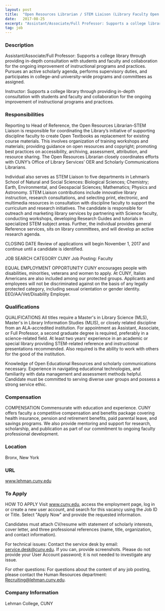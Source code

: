 ```yaml
---
layout: post
title:  "Open Resources Librarian / STEM Liaison (Library Faculty Open Rank) - Lehman College, CUNY"
date:   2017-08-25
excerpt: "Assistant/Associate/Full Professor: Supports a college library through providing in-depth consultation with students and faculty and collaboration for the ongoing improvement of instructional programs and practices. Pursues an active scholarly agenda, performs supervisory duties, and participates in college-and university-wide programs and committees as assigned. Instructor: Supports a college library through providing..."
tag: job
---
```


### Description   

Assistant/Associate/Full Professor:
Supports a college library through providing in-depth consultation with students and faculty and collaboration for the ongoing improvement of instructional programs and practices. Pursues an active scholarly agenda, performs supervisory duties, and participates in college-and university-wide programs and committees as assigned.

Instructor:
Supports a college library through providing in-depth consultation with students and faculty and collaboration for the ongoing improvement of instructional programs and practices.


### Responsibilities   

Reporting to Head of Reference, the Open Resources Librarian-STEM Liaison is responsible for coordinating the Library’s initiative of supporting discipline faculty to create Open Textbooks as replacement for existing course materials. This involves organization of training workshops and materials; providing guidance on open resources and copyright; promoting best practices on accessibility, archiving, assessment, attribution, and resource sharing. The Open Resources Librarian closely coordinates efforts with CUNY’s Office of Library Services’ OER and Scholarly Communications Librarians.

Individual also serves as STEM Liaison to five departments in Lehman’s School of Natural and Social Sciences:  Biological Sciences; Chemistry; Earth, Environmental, and Geospacial Sciences; Mathematics; Physics and Astronomy. STEM Liaison contributions include innovative library instruction, research consultations, and selecting print, electronic, and multimedia resources in consultation with discipline faculty to support the curriculum and research initiatives. The candidate is responsible for outreach and marketing library services by partnering with Science faculty, conducting workshops, developing Research Guides and tutorials in specialized STEM subject areas. Further, the individual provides general Reference services, sits on library committees, and will develop an active research agenda.	

CLOSING DATE
Review of applications will begin November 1, 2017 and continue until a candidate is identified.

JOB SEARCH CATEGORY
CUNY Job Posting: Faculty

EQUAL EMPLOYMENT OPPORTUNITY
CUNY encourages people with disabilities, minorities, veterans and women to apply.  At CUNY, Italian Americans are also included among our protected groups.  Applicants and employees will not be discriminated against on the basis of any legally protected category, including sexual orientation or gender identity. EEO/AA/Vet/Disability Employer.



### Qualifications   

QUALIFICATIONS
All titles require a Master's in Library Science (MLS), Master's in Library Information Studies (MLIS), or closely related discipline from an ALA-accredited institution. For appointment as Assistant, Associate, or Full Professor, a second graduate degree is required, preferably in a science-related field. At least two years’ experience in an academic or special library providing STEM-related reference and instructional presentations recommended. Also required is the ability to work with others for the good of the institution.

Knowledge of Open Educational Resources and scholarly communications necessary. Experience in navigating educational technologies, and familiarity with data management and assessment methods helpful. Candidate must be committed to serving diverse user groups and possess a strong service ethic.


### Compensation   

COMPENSATION Commensurate with education and experience.  CUNY offers faculty a competitive compensation and benefits package covering health insurance, pension and retirement benefits, paid parental leave, and savings programs.  We also provide mentoring and support for research, scholarship, and publication as part of our commitment to ongoing faculty professional development.


### Location   

Bronx, New York


### URL   

www.lehman.cuny.edu

### To Apply   

HOW TO APPLY
Visit www.cuny.edu, access the employment page, log in or create a new user account, and search for this vacancy using the Job ID or Title.  Select "Apply Now" and provide the requested information.  

Candidates must attach CV/resume with statement of scholarly interests, cover letter, and three professional references (name, title, organization, and contact information).

For technical issues:
Contact the service desk by email: service.desk@cuny.edu.  If you can, provide screenshots.  Please do not provide your User Account password; it is not needed to investigate any issue.

For other questions:
For questions about the content of any job posting, please contact the Human Resources department: Recruiting@lehman.cuny.edu.


### Company Information   

Lehman College, CUNY



